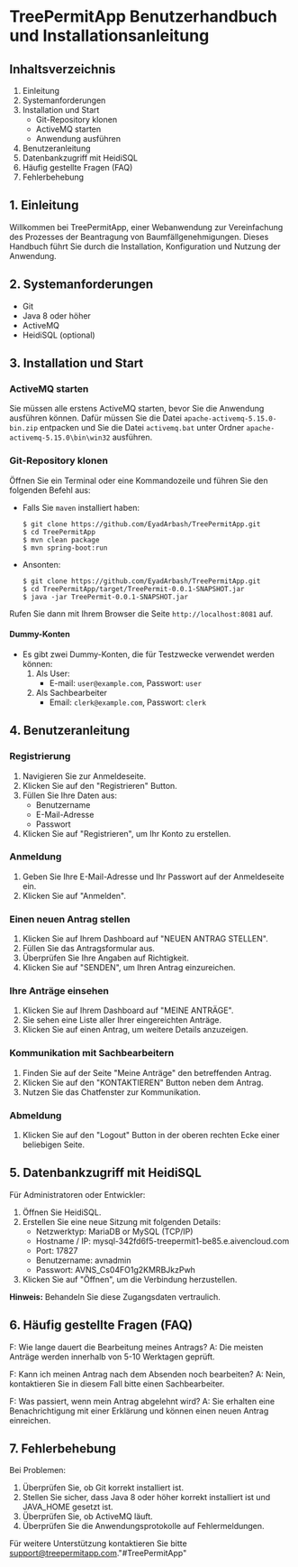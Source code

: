 # TreePermitApp Benutzerhandbuch und Installationsanleitung


## Inhaltsverzeichnis
1. Einleitung
2. Systemanforderungen
3. Installation und Start
   - Git-Repository klonen
   - ActiveMQ starten
   - Anwendung ausführen
4. Benutzeranleitung
5. Datenbankzugriff mit HeidiSQL
6. Häufig gestellte Fragen (FAQ)
7. Fehlerbehebung

## 1. Einleitung

Willkommen bei TreePermitApp, einer Webanwendung zur Vereinfachung des Prozesses der Beantragung von Baumfällgenehmigungen. Dieses Handbuch führt Sie durch die Installation, Konfiguration und Nutzung der Anwendung.

## 2. Systemanforderungen

- Git
- Java 8 oder höher
- ActiveMQ
- HeidiSQL (optional)

## 3. Installation und Start

### ActiveMQ starten
Sie müssen alle erstens ActiveMQ starten, bevor Sie die Anwendung ausführen können. Dafür müssen Sie die Datei `apache-activemq-5.15.0-bin.zip` entpacken und Sie die Datei `activemq.bat` unter Ordner `apache-activemq-5.15.0\bin\win32` ausführen.

### Git-Repository klonen

Öffnen Sie ein Terminal oder eine Kommandozeile und führen Sie den folgenden Befehl aus:

- Falls Sie `maven` installiert haben:
    ````
    $ git clone https://github.com/EyadArbash/TreePermitApp.git
    $ cd TreePermitApp
    $ mvn clean package
    $ mvn spring-boot:run
    ````
- Ansonten:
    ````
    $ git clone https://github.com/EyadArbash/TreePermitApp.git
    $ cd TreePermitApp/target/TreePermit-0.0.1-SNAPSHOT.jar
    $ java -jar TreePermit-0.0.1-SNAPSHOT.jar
    ````
Rufen Sie dann mit Ihrem Browser die Seite `http://localhost:8081` auf.

####  Dummy-Konten

- Es gibt zwei Dummy-Konten, die für Testzwecke verwendet werden können:
  1. Als User:
     - E-mail: `user@example.com`, Passwort: `user`
  2. Als Sachbearbeiter
     - Email: `clerk@example.com`, Passwort: `clerk`

## 4. Benutzeranleitung

### Registrierung

1. Navigieren Sie zur Anmeldeseite.
2. Klicken Sie auf den "Registrieren" Button.
3. Füllen Sie Ihre Daten aus:
   - Benutzername
   - E-Mail-Adresse
   - Passwort
4. Klicken Sie auf "Registrieren", um Ihr Konto zu erstellen.

### Anmeldung

1. Geben Sie Ihre E-Mail-Adresse und Ihr Passwort auf der Anmeldeseite ein.
2. Klicken Sie auf "Anmelden".


### Einen neuen Antrag stellen

1. Klicken Sie auf Ihrem Dashboard auf "NEUEN ANTRAG STELLEN".
2. Füllen Sie das Antragsformular aus.
3. Überprüfen Sie Ihre Angaben auf Richtigkeit.
4. Klicken Sie auf "SENDEN", um Ihren Antrag einzureichen.

### Ihre Anträge einsehen

1. Klicken Sie auf Ihrem Dashboard auf "MEINE ANTRÄGE".
2. Sie sehen eine Liste aller Ihrer eingereichten Anträge.
3. Klicken Sie auf einen Antrag, um weitere Details anzuzeigen.

### Kommunikation mit Sachbearbeitern

1. Finden Sie auf der Seite "Meine Anträge" den betreffenden Antrag.
2. Klicken Sie auf den "KONTAKTIEREN" Button neben dem Antrag.
3. Nutzen Sie das Chatfenster zur Kommunikation.

### Abmeldung

1. Klicken Sie auf den "Logout" Button in der oberen rechten Ecke einer beliebigen Seite.

## 5. Datenbankzugriff mit HeidiSQL

Für Administratoren oder Entwickler:

1. Öffnen Sie HeidiSQL.
2. Erstellen Sie eine neue Sitzung mit folgenden Details:
   - Netzwerktyp: MariaDB or MySQL (TCP/IP)
   - Hostname / IP: mysql-342fd6f5-treepermit1-be85.e.aivencloud.com
   - Port: 17827
   - Benutzername: avnadmin
   - Passwort: AVNS_Cs04FO1g2KMRBJkzPwh
3. Klicken Sie auf "Öffnen", um die Verbindung herzustellen.

**Hinweis:** Behandeln Sie diese Zugangsdaten vertraulich.

## 6. Häufig gestellte Fragen (FAQ)

F: Wie lange dauert die Bearbeitung meines Antrags?
A: Die meisten Anträge werden innerhalb von 5-10 Werktagen geprüft.

F: Kann ich meinen Antrag nach dem Absenden noch bearbeiten?
A: Nein, kontaktieren Sie in diesem Fall bitte einen Sachbearbeiter.

F: Was passiert, wenn mein Antrag abgelehnt wird?
A: Sie erhalten eine Benachrichtigung mit einer Erklärung und können einen neuen Antrag einreichen.

## 7. Fehlerbehebung

Bei Problemen:

1. Überprüfen Sie, ob Git korrekt installiert ist.
2. Stellen Sie sicher, dass Java 8 oder höher korrekt installiert ist und JAVA_HOME gesetzt ist.
3. Überprüfen Sie, ob ActiveMQ läuft.
4. Überprüfen Sie die Anwendungsprotokolle auf Fehlermeldungen.

Für weitere Unterstützung kontaktieren Sie bitte support@treepermitapp.com."#TreePermitApp" 
